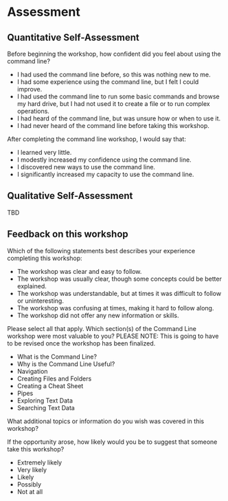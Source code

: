 # Assessment

## Quantitative Self-Assessment

Before beginning the workshop, how confident did you feel about using the command line?

- I had used the command line before, so this was nothing new to me.
- I had some experience using the command line, but I felt I could improve. 
- I had used the command line to run some basic commands and browse my hard drive, but I had not used it to create a file or to run complex operations.
- I had heard of the command line, but was unsure how or when to use it.
- I had never heard of the command line before taking this workshop.

After completing the command line workshop, I would say that:

- I learned very little.
- I modestly increased my confidence using the command line.
- I discovered new ways to use the command line. 
- I significantly increased my capacity to use the command line.


## Qualitative Self-Assessment

TBD

## Feedback on this workshop

Which of the following statements best describes your experience completing this workshop: 

- The workshop was clear and easy to follow. 
- The workshop was usually clear, though some concepts could be better explained. 
- The workshop was understandable, but at times it was difficult to follow or uninteresting. 
- The workshop was confusing at times, making it hard to follow along. 
- The workshop did not offer any new information or skills. 

Please select all that apply. Which section(s) of the Command Line workshop were most valuable to you?  PLEASE NOTE: This is going to have to be revised once the workshop has been finalized. 
- What is the Command Line?
- Why is the Command Line Useful?
- Navigation
- Creating Files and Folders
- Creating a Cheat Sheet
- Pipes
- Exploring Text Data
- Searching Text Data


What additional topics or information do you wish was covered in this workshop? 

If the opportunity arose, how likely would you be to suggest that someone take this workshop? 
- Extremely likely
- Very likely
- Likely
- Possibly
- Not at all